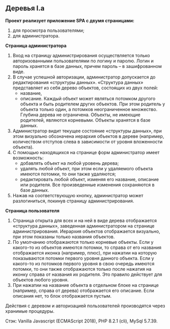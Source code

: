Деревья I.a
---------
<b>Проект реализует приложение SPA с двумя страницами:</b>
1) для просмотра пользователями;
2) для администратора.

<b>Страница администратора</b>
1. Вход на страницу администрирования осуществляется только авторизованными пользователями по логину и паролю. Логин и пароль хранятся в базе данных, причем пароль – в зашифрованном виде.
2. В случае успешной авторизации, администратор допускается до редактирования «структуры данных». «Структура данных» представляет из себя дерево объектов, состоящих из двух полей:
   - название,
   - описание.
   Каждый объект может являться потомком другого объекта и быть родителем других объектов. При этом родитель у объекта только один, а потомков неограниченное множество. Глубина дерева не ограничена. Объекты, не имеющие родителей, являются корневыми.
   Объекты хранятся в базе данных.
3. Администратор видит текущее состояние «структуры данных», при этом визуально обозначена иерархия объектов в дереве (например, количеством отступов слева в зависимости от уровня вложенности объекта).
4. С помощью находящихся на странице форм администратор имеет возможность:
   - добавлять объект на любой уровень дерева;
   - удалять любой объект, при этом если у удаляемого объекта имеются потомки, то они также удаляются;
   - редактировать любой объект, изменяя его название, описание или родителя.
   Все произведенные изменения сохраняются в базе данных.
5. Нажав на соответствующую кнопку, администратор может разлогиниться, покинув страницу администрирования.

<b>Страница пользователя</b>
1. Страница открыта для всех и на ней в виде дерева отображается «структура данных», заведенная администратором на странице администрирования. Иерархия объектов отображается визуально, при этом показаны только названия объектов.
2. По умолчанию отображаются только корневые объекты. Если у какого-то из объектов имеются потомки, то справа от его названия отображается иконка (например, плюс), при нажатии на которую показываются потомки первого уровня данного объекта. Если у какого-то из потомков первого уровня  в свою очередь имеются потомки, то они также отображаются только после нажатия на иконку справа от названия их родителя. Это правило действует для объектов любого уровня.
3. При нажатии на название объекта в отдельном блоке на странице (например, справа от дерева) отображается его описание. Если описания нет, то блок отображается пустым.

Действия с деревом и авторизацией пользователей производятся через хранимые процедуры.

Стэк: Vanilla Javascript (ECMAScript 2018), PHP 8.2.1 (cli), MySql 5.7.39.
